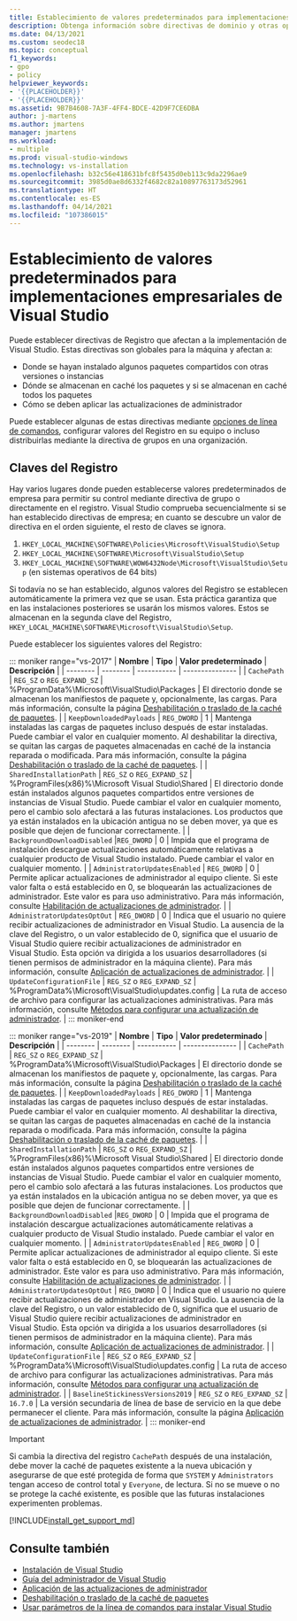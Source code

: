 ```yaml
---
title: Establecimiento de valores predeterminados para implementaciones empresariales
description: Obtenga información sobre directivas de dominio y otras operaciones de configuración para implementaciones empresariales de Visual Studio.
ms.date: 04/13/2021
ms.custom: seodec18
ms.topic: conceptual
f1_keywords:
- gpo
- policy
helpviewer_keywords:
- '{{PLACEHOLDER}}'
- '{{PLACEHOLDER}}'
ms.assetid: 9B7B4608-7A3F-4FF4-BDCE-42D9F7CE6DBA
author: j-martens
ms.author: jmartens
manager: jmartens
ms.workload:
- multiple
ms.prod: visual-studio-windows
ms.technology: vs-installation
ms.openlocfilehash: b32c56e418631bfc8f5435d0eb113c9da2296ae9
ms.sourcegitcommit: 3985d0ae8d6332f4682c82a10897763173d52961
ms.translationtype: HT
ms.contentlocale: es-ES
ms.lasthandoff: 04/14/2021
ms.locfileid: "107386015"
---
```

# <a name="set-defaults-for-enterprise-deployments-of-visual-studio"></a>Establecimiento de valores predeterminados para implementaciones empresariales de Visual Studio

Puede establecer directivas de Registro que afectan a la implementación de Visual Studio. Estas directivas son globales para la máquina y afectan a:

- Donde se hayan instalado algunos paquetes compartidos con otras versiones o instancias
- Dónde se almacenan en caché los paquetes y si se almacenan en caché todos los paquetes
- Cómo se deben aplicar las actualizaciones de administrador

Puede establecer algunas de estas directivas mediante [opciones de línea de comandos](use-command-line-parameters-to-install-visual-studio.md), configurar valores del Registro en su equipo o incluso distribuirlas mediante la directiva de grupos en una organización.

## <a name="registry-keys"></a>Claves del Registro

Hay varios lugares donde pueden establecerse valores predeterminados de empresa para permitir su control mediante directiva de grupo o directamente en el registro. Visual Studio comprueba secuencialmente si se han establecido directivas de empresa; en cuanto se descubre un valor de directiva en el orden siguiente, el resto de claves se ignora.

1. `HKEY_LOCAL_MACHINE\SOFTWARE\Policies\Microsoft\VisualStudio\Setup`
2. `HKEY_LOCAL_MACHINE\SOFTWARE\Microsoft\VisualStudio\Setup`
3. `HKEY_LOCAL_MACHINE\SOFTWARE\WOW6432Node\Microsoft\VisualStudio\Setup` (en sistemas operativos de 64 bits)

Si todavía no se han establecido, algunos valores del Registro se establecen automáticamente la primera vez que se usan. Esta práctica garantiza que en las instalaciones posteriores se usarán los mismos valores. Estos se almacenan en la segunda clave del Registro, `HKEY_LOCAL_MACHINE\SOFTWARE\Microsoft\VisualStudio\Setup`.

Puede establecer los siguientes valores del Registro:

::: moniker range="vs-2017"
| **Nombre** | **Tipo** | **Valor predeterminado** | **Descripción** |
| -------- | -------- | ----------- | --------------- |
| `CachePath` | `REG_SZ` o `REG_EXPAND_SZ` | %ProgramData%\Microsoft\VisualStudio\Packages | El directorio donde se almacenan los manifiestos de paquete y, opcionalmente, las cargas. Para más información, consulte la página [Deshabilitación o traslado de la caché de paquetes](disable-or-move-the-package-cache.md). |
| `KeepDownloadedPayloads` | `REG_DWORD` | 1 | Mantenga instaladas las cargas de paquetes incluso después de estar instaladas. Puede cambiar el valor en cualquier momento. Al deshabilitar la directiva, se quitan las cargas de paquetes almacenadas en caché de la instancia reparada o modificada. Para más información, consulte la página [Deshabilitación o traslado de la caché de paquetes](disable-or-move-the-package-cache.md). |
| `SharedInstallationPath` | `REG_SZ` o `REG_EXPAND_SZ` | %ProgramFiles(x86)%\Microsoft Visual Studio\Shared | El directorio donde están instalados algunos paquetes compartidos entre versiones de instancias de Visual Studio. Puede cambiar el valor en cualquier momento, pero el cambio solo afectará a las futuras instalaciones. Los productos que ya están instalados en la ubicación antigua no se deben mover, ya que es posible que dejen de funcionar correctamente. |
| `BackgroundDownloadDisabled` |`REG_DWORD` | 0 | Impida que el programa de instalación descargue actualizaciones automáticamente relativas a cualquier producto de Visual Studio instalado. Puede cambiar el valor en cualquier momento. |
| `AdministratorUpdatesEnabled` | `REG_DWORD` | 0 | Permite aplicar actualizaciones de administrador al equipo cliente. Si este valor falta o está establecido en 0, se bloquearán las actualizaciones de administrador. Este valor es para uso administrativo. Para más información, consulte [Habilitación de actualizaciones de administrador](enabling-administrator-updates.md). | 
| `AdministratorUpdatesOptOut` | `REG_DWORD` | 0 | Indica que el usuario no quiere recibir actualizaciones de administrador en Visual Studio. La ausencia de la clave del Registro, o un valor establecido de 0, significa que el usuario de Visual Studio quiere recibir actualizaciones de administrador en Visual Studio. Esta opción va dirigida a los usuarios desarrolladores (si tienen permisos de administrador en la máquina cliente). Para más información, consulte [Aplicación de actualizaciones de administrador](../install/applying-administrator-updates.md#understanding-configuration-options). | 
| `UpdateConfigurationFile` | `REG_SZ` o `REG_EXPAND_SZ` | %ProgramData%\Microsoft\VisualStudio\updates.config | La ruta de acceso de archivo para configurar las actualizaciones administrativas. Para más información, consulte [Métodos para configurar una actualización de administrador](../install/applying-administrator-updates.md#methods-for-configuring-an-administrator-update). | 
::: moniker-end

::: moniker range="vs-2019"
| **Nombre** | **Tipo** | **Valor predeterminado** | **Descripción** |
| -------- | -------- | ----------- | --------------- |
| `CachePath` | `REG_SZ` o `REG_EXPAND_SZ` | %ProgramData%\Microsoft\VisualStudio\Packages | El directorio donde se almacenan los manifiestos de paquete y, opcionalmente, las cargas. Para más información, consulte la página [Deshabilitación o traslado de la caché de paquetes](disable-or-move-the-package-cache.md). |
| `KeepDownloadedPayloads` | `REG_DWORD` | 1 | Mantenga instaladas las cargas de paquetes incluso después de estar instaladas. Puede cambiar el valor en cualquier momento. Al deshabilitar la directiva, se quitan las cargas de paquetes almacenadas en caché de la instancia reparada o modificada. Para más información, consulte la página [Deshabilitación o traslado de la caché de paquetes](disable-or-move-the-package-cache.md). |
| `SharedInstallationPath` | `REG_SZ` o `REG_EXPAND_SZ` | %ProgramFiles(x86)%\Microsoft Visual Studio\Shared | El directorio donde están instalados algunos paquetes compartidos entre versiones de instancias de Visual Studio. Puede cambiar el valor en cualquier momento, pero el cambio solo afectará a las futuras instalaciones. Los productos que ya están instalados en la ubicación antigua no se deben mover, ya que es posible que dejen de funcionar correctamente. |
| `BackgroundDownloadDisabled` |`REG_DWORD` | 0 | Impida que el programa de instalación descargue actualizaciones automáticamente relativas a cualquier producto de Visual Studio instalado. Puede cambiar el valor en cualquier momento. |
| `AdministratorUpdatesEnabled` | `REG_DWORD` | 0 | Permite aplicar actualizaciones de administrador al equipo cliente. Si este valor falta o está establecido en 0, se bloquearán las actualizaciones de administrador. Este valor es para uso administrativo. Para más información, consulte [Habilitación de actualizaciones de administrador](enabling-administrator-updates.md). | 
| `AdministratorUpdatesOptOut` | `REG_DWORD` | 0 | Indica que el usuario no quiere recibir actualizaciones de administrador en Visual Studio. La ausencia de la clave del Registro, o un valor establecido de 0, significa que el usuario de Visual Studio quiere recibir actualizaciones de administrador en Visual Studio. Esta opción va dirigida a los usuarios desarrolladores (si tienen permisos de administrador en la máquina cliente). Para más información, consulte [Aplicación de actualizaciones de administrador](../install/applying-administrator-updates.md#understanding-configuration-options). | 
| `UpdateConfigurationFile` | `REG_SZ` o `REG_EXPAND_SZ` | %ProgramData%\Microsoft\VisualStudio\updates.config | La ruta de acceso de archivo para configurar las actualizaciones administrativas. Para más información, consulte [Métodos para configurar una actualización de administrador](../install/applying-administrator-updates.md#methods-for-configuring-an-administrator-update). | 
| `BaselineStickinessVersions2019` | `REG_SZ` o `REG_EXPAND_SZ` | `16.7.0` | La versión secundaria de línea de base de servicio en la que debe permanecer el cliente. Para más información, consulte la página [Aplicación de actualizaciones de administrador](../install/applying-administrator-updates.md#understanding-configuration-options). | 
::: moniker-end

> [!IMPORTANT]
> Si cambia la directiva del registro `CachePath` después de una instalación, debe mover la caché de paquetes existente a la nueva ubicación y asegurarse de que esté protegida de forma que `SYSTEM` y `Administrators` tengan acceso de control total y `Everyone`, de lectura.
> Si no se mueve o no se protege la caché existente, es posible que las futuras instalaciones experimenten problemas.

[!INCLUDE[install_get_support_md](includes/install_get_support_md.md)]

## <a name="see-also"></a>Consulte también

- [Instalación de Visual Studio](install-visual-studio.md)
- [Guía del administrador de Visual Studio](visual-studio-administrator-guide.md)
- [Aplicación de las actualizaciones de administrador](applying-administrator-updates.md)
- [Deshabilitación o traslado de la caché de paquetes](disable-or-move-the-package-cache.md)
- [Usar parámetros de la línea de comandos para instalar Visual Studio](use-command-line-parameters-to-install-visual-studio.md)
